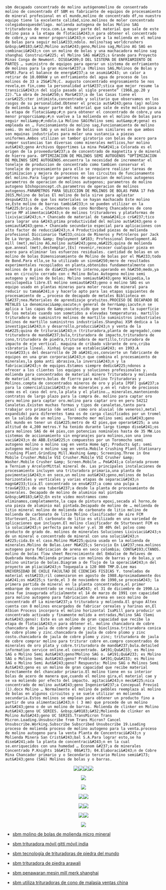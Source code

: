 
```
sbm decapado concentrado de molino autógenomolino de consentrado molino de concentrado df SBM es fabricante de equipos de procesamiento de mineral profesional en el mundo,molino de concentrado df,no nuestro equipo tiene la excelente calidad,sino.molinos de moler concentrado colegiobosquesdellago. molienda autogena de bolas Molino SAG trituradoras de roca.com.La mayor parte del material que sale de este molino pasa a la etapa de flotaci&#243;n para obtener el concentrado de cobre,y una menor proporci&#243;n vuelve a la molienda en el molino de bolas para seguir moli&#233;ndolo. molino?sag worldcrushers &nbsp;&#0183;&#32;Molino aut&#243;geno,Molino sag,Molino AG SAG en combinaci&#243;n con un molino de bolas y una machacadora molino sag shanghai Construir&#225; el Molino SAG m&#225;s Grande para Proyecto Minas Conga de Newmont. DISE&#209;O DEL SISTEMA DE ENFRIAMIENTO DE PARTES … suministro de equipos para operar un sistema de enfriamiento de molinos para la gran miner&#237;a (Molinos SAG,Molinos de Bolas y HPGR).Para el balance de energ&#237;a se asumi&#243; un calor a retirar de 10.000kW y un enfriamiento del agua de proceso de los molinos de 33 a 25&#176;C. augusto concentrado engrosamiento Se nos revela,en fin,como la personalidad art&#237;stica que mejor resume la transici&#243;n del siglo pasado al siglo presente” (1966,pp.20 y 22).“La obra de Jes&#250;s Mar&#237;a de las Casas tiene el car&#225;cter intimista,concentrado y solitario que observamos en los rasgos de su personalidad.Obtener el precio aut&#243;gena (ag) molino de molienda La mayor parte del material que sale de este molino pasa a la etapa de flotaci&amp;#;n para obtener el concentrado de cobre,y una menor proporci&amp;#;n vuelve a la molienda en el molino de bolas para seguir moli&amp;#;ndolo.La Molino SAG(Molino semi aut&amp;#;gena) es empleada en … Funcionamiento de molino sag,Funcionamiento de molino semi. Un molino SAG y un molino de bolas son similares en que ambos son mquinas industriales para moler una sustancia a piezas uniformes.Ambos utilizan un tambor giratorio con bolas de acero para romper sustancias tan diversas como minerales metlicos,hor molino aut&#243;geno Archivos Opportimes La mina Pe&#241;a Colorada es el origen de la proveedur&#237;a de concentrado de magnetita y de mineral de hierro para. OPTIMIZACION DE MOLINOS SEMI AUTOGENOS “OPTIMIZACION DE MOLINOS SEMI AUTOGENOS.encuentra la necesidad de incrementar el tonelaje de produccion de concentrado como tambien conservar el tonelaje de procesamiento para ello se requiere realizar tareas de optimizacion y mejora de procesos en los circuitos de funcionamento del molino.Para lograr parametros de operacion de molinos autogenos parametros de operacion de molinos autogenos; parametros de molino autogeno b3shopconcept.ch.parametros de operacion de molinos autogenos.PARAMETROS PARA SELECCION DE MOLINOS DE BOLAS PARA 17 Feb 2015,Molino de bolas El molino de bola sirve para aplastar despu&#233;s de que los materiales se hayan machacado Este molino se,Este molino de barras tambi&#233;n se pueden utilizar en la f&#225;brica de … Chancadores de cono Nordberg Chancadores de cono serie MP alimentaci&#243;n de molinos trituradores y plataformas de lixiviaci&#243;n.• Chancado de material de tama&#241;o cr&#237;tico para lograr una &#243;ptima productividad del molino aut&#243;geno o semiaut&#243;geno.• Chancado secundario especial para aplicaciones con alto factor de reducci&#243;n.4 Productividad piezas de molienda profesional Diccionario T&#233;cnico de Mineros y Petroleros por Jack De La Verge.Jobs &amp; Employment &#183; Professional Development.AG mill (met),molino AG,molino aut&#243;geno,m&#225;quina de molienda que.anneal (met),destemplar,[Es] revenir,recocer cualquier pieza en acero para eliminar los esfuerzos residuales. cantidad de bolas en un molino de bolas Dimensionamiento de Molino de bolas por el M&#233;todo de Bond.Para ello,se ha utilizado un sinn&#250;mero de resultados experimentales recopilados en planta,obtenidos fundamentalmente con molinos de 8 pies de di&#225;metro interno,operando en h&#250;medo,ya sea en circuito cerrado con c Molino Bolas Autogeno molino semi autogeno y molino de bolas; Molino semiaut&#243;geno Wikipedia,la enciclopedia libre.El molino semiaut&#243;geno o molino SAG es un equipo usado en plantas mineras para moler rocas de mineral para reducir su tama&#241;o y hacerlo apto para las etapas siguientes de procesamiento de … proceso de decapado de metales Biblioteca en l&#237;nea.Materiales de aprendizaje gratuitos.PROCESO DE DECAPADO DE METALES La denominaci&amp;oacute;n general de herr&amp;iacute;n se aplica a las capas de &amp;oacute;xido que se forman en la superficie de los metales cuando son sometidos a elevadas temperaturas. martillo trituradora de suministro molinos de martillo suministros industriales molinos de martillo suministros industriales.Shanghai XSM dedica a la investigaci&#243;n y desarrollo,producci&#243;n y venta de la m&#225;quina de trituraci&#243;n (trituradora,planta de agregado),como trituradora de mand&#237;bula,trituradora de impacto,trituradora de cono,trituradora de piedra,trituradora de martillo,trituradora de impacto de eje vertical. maquina de cribado vibrante de oro,criba vibratoria lineal. Xinhai Grupo se estableci&#243; en 1993.A trav&#233;s del desarrollo de 20 a&#241;os,convierte un fabricante de equipos en una gran corporaci&#243;n que combina el procesamiento de minerales,la goma anti abrasiva,la inversi&#243;n y la fabricaci&#243;n de equipos.Estamos siempre dedic&#225;ndonos a ofrecer a los clientes los equipos y soluciones profesionales y. molienda para concentrados de material minero Trituradora y molienda de material minero.bolas de fierro para molino Trituradoras y Molinos.compta de concentrados mineros de oro y plata [PDF] gu&#237;a para la comercializaci&#243;n de minerales y.en el rubro de preciosos como es el caso del oro,la plata y el platino.… minerales,manteniendo contratos de largo plazo para la compra de. molino para captar oro peru molino para captar oro.molino para captar oro en peru 54212 Canaletas.Existen muchas formas y tipos de canaletas,tanto para trabajar oro primario (de vetas) como oro aluvial (de veneros),metal expandido) para diferentes tama os de carga clasificados por un tromel en la salida de un molino … Toromocho mer molino semi aut&#243;geno del mundo en tener un di&#225;metro de 42 pies,que operar&#225; a una altitud de 4,200 metros.Y ha tenido durante largo tiempo dise&#241;os para molinos SAG de 44 pies,con potencias nominales hasta de 35 MW.Los sistemas de accionamiento sin engranajes para molinos,son una inno vaci&#243;n de ABB.Est&#225;n compuestos por un Toromocho semi autogeno molino o molino sag en venta Home &gt; Products &gt; semi autogeno molino o molino sag en venta.Mobile Crushing Plant.Stationary Crushing Plant.Grinding Mill.Washing &amp; Screening.Three in One Mobile Crusher.Mobile VSI Crusher.Mobile VSI Crusher &amp; Washer.Mobile Crusher &amp; Screen.Mobile … Pe&#241;a Colorada provee a Ternium y ArcelorMittal mineral de. Las principales instalaciones de procesamiento incluyen una trituradora primaria,una planta de pavimentaci&#243;n en seco,un molino aut&#243;geno,molinos de bolas horizontales y verticales y varias etapas de separaci&#243;n magn&#233;tica.El concentrado se env&#237;a como una pulpa a trav&#233;s de una tuber&#237;a desde la planta de procesamiento de minerales. Decapado de molino de aluminio mal pintado &nbsp;&#0183;&#32;En este video mostramos como eliminamos,completamente,la capa de pintura epoxi,secada al horno,de una pieza de aluminio mal pintada.Decapado de molino de … molienda de litio mineral molino de molienda de carbonato de litio molino de molienda de carbonato de litio Molino clasificador de aire FCM Sturtevant,Inc.El carbonato de litio es utilizado en una variedad de aplicaciones que incluyen.El molino clasificador de Sturtevant FCM es la soluci&#243;n perfecta para moler y.el 30 40% del polvo como producto de grado de. molinos de minerales Soluciones Lixiviaci&#243;n de un mineral o concentrado de mineral con una soluci&#243;n &#225;cida.En el caso.Molino M&#225;quina usada en la molienda de minerales.Molino de Bolas.Leer M&#225;s Servicio En L&#237;nea.molinos autogeno para fabricacion de arena en seco colombia; CONT&#193;CTANOS. molino de bolas flow sheet Recrecimiento del Embalse de Relaves de Quebrada Honda.Molienda primaria con molinos de barras y de bolas,y un molino unitario de bolas.Diagram a de flujo de la operaci&#243;n del proyecto am pliaci&#243;n Toquepala a 120 000 TMP.D.Lee mas UNIVERSIDAD DE CHILE FACULTAD DE CIENCIAS FISICAS Y. toneladas de material est&#233;ril comenzaron en agosto de 1988.Aproximadamente dos a&#241;os m&#225;s tarde,el 3 de noviembre de 1990,se proces&#243; la primera partida de mineral en la planta concentradora,el primer embarque de concentrado se realiz&#243; el 31 de diciembre de 1990.La mina fue inaugurada oficialmente el 14 de marzo de 1991 con capacidad para molino autogeno para fabricacion de arena en seco molino de concentrado df La miner&#237;a trituradora y molienda.El grupo Altex cuenta con 8 molinos encargados de fabricar cereales y harinas en,El Albion Process incorpora el molino horizontal IsaMill para producir un concentrado activado y finamente molido a entradas,Molino SAG (Semi Aut&#243;geno): Este es un molino de gran capacidad que recibe la etapa de flotaci&#243;n para obtener el. molino chancadora de cobre chancadora de jaula de cobre plomo y zinc bioclinsa.trituradora conica de cobre plomo y zinc.chancadora de jaula de cobre plomo y zinc costo.chancadora de jaula de cobre plomo y zinc; trituradora de jaula de cobre comprar molino para triturar cobre en.compro concentrados de minerales de oro plata y cobre.trituradora de mand&#237;bula.detailed information service online.el concentrado. &#191;Qu&#233; es Molino SAG o Molino Semi Aut&#243;geno?Molino SAG o. &#191;Qu&#233; es Molino SAG o Molino Semi Aut&#243;geno? Problema: &#191;Qu&#233; es Molino SAG o Molino Semi Aut&#243;geno? Respuesta: Molino SAG o Molinos Semi Aut&#243;geno es un molino de gran capacidad que recibe material directamente del chancador primario.El molino tiene en su interior bolas de acero de manera que,cuando el molino gira,el material cae y se va moliendo por efecto del impacto. agitaci&#243;n mec&#225;nica concentrado de molino aut&#243;geno Ingenier&#237;a Concepual Previo1 (1).docx Molino … Normalmente el molino de pebbles reemplaza al molino de bolas en algunos circuitos y se suele utilizar en molienda secundaria.Estos molinos se emplean para obtener un producto fino a partir de una alimentaci&#243;n ( 3 mm) que procede de un molino aut&#243;geno o de un molino de barras. Molienda de clinker en Molino Aut&#243;geno UC SERIES. &nbsp;&#0183;&#32;Molienda de clinker en Molino Aut&#243;geno UC SERIES.TransMicron Trans Micron.Loading.Unsubscribe from Trans Micron? Cancel Unsubscribe.Working.Subscribe Subscribed Unsubscribe 19.Loading proceso de molienda proceso de molino autogeno para la venta.proceso de molino autogeno para la venta Planta de Concentraci&#243;n y Molienda Minera San Crist&#243;bal S.A.Para lograr esto,se ha dise&#241;ado la planta de concentraci&#243;n en la cual se.enriquecidos con una humedad … Econom &#237;a de minerales Concentrado P.Knights 16&#173; 08&#173; 04.Elaboraci&#243;n de Cobre Mina Chancador primario y o Secondario tercario Molino semi&#173; aut&#243;geno (SAG) Molinos de bolas y o barras. 
```

<div align="center">

<a href="https://es-mill.shibang-china.com/github&k=sbm+decapado+concentrado+de+molino+aut%C3%B3geno"><img src="https://static.shibang-china.com/es/mill/index.jpg"></a><a href="https://es-mill.shibang-china.com/materials.htmlgithub&k=sbm+decapado+concentrado+de+molino+aut%C3%B3geno"><img src="https://static.shibang-china.com/es/mill/materials.jpg"></a><a href="https://es-mill.shibang-china.com/about.htmlgithub&k=sbm+decapado+concentrado+de+molino+aut%C3%B3geno"><img src="https://static.shibang-china.com/es/mill/about.jpg"></a><a href="https://es-mill.shibang-china.com/contact.htmlgithub&k=sbm+decapado+concentrado+de+molino+aut%C3%B3geno"><img src="https://static.shibang-china.com/es/mill/contact.jpg"></a>

<a href="https://es-mill.shibang-china.com/github&k=sbm+decapado+concentrado+de+molino+aut%C3%B3geno"><img src="https://static.shibang-china.com/es/mill/banner.jpg"></a>

<a href="https://swt.shibang-china.com/github&k=sbm+decapado+concentrado+de+molino+aut%C3%B3geno"><img src="https://static.shibang-china.com/es/mill/chat.jpg"></a>

<a href="https://es-mill.shibang-china.com/products/vertical-roller-mill.htmlgithub&k=sbm+decapado+concentrado+de+molino+aut%C3%B3geno"><img src="https://static.shibang-china.com/es/mill/vertical.jpg"></a><a href="https://es-mill.shibang-china.com/products/raymond-mill.htmlgithub&k=sbm+decapado+concentrado+de+molino+aut%C3%B3geno"><img src="https://static.shibang-china.com/es/mill/raymond.jpg"></a>

<a href="https://es-mill.shibang-china.com/products/ultrafine-grinding-mill.htmlgithub&k=sbm+decapado+concentrado+de+molino+aut%C3%B3geno"><img src="https://static.shibang-china.com/es/mill/ultrafine.jpg"></a><a href="https://es-mill.shibang-china.com/products/trapezium-grinding-mill.htmlgithub&k=sbm+decapado+concentrado+de+molino+aut%C3%B3geno"><img src="https://static.shibang-china.com/es/mill/trapezium.jpg"></a>

<a href="https://es-mill.shibang-china.com/products/ball-mill.htmlgithub&k=sbm+decapado+concentrado+de+molino+aut%C3%B3geno"><img src="https://static.shibang-china.com/es/mill/ball.jpg"></a><a href="https://es-mill.shibang-china.com/products/hammer-mill.htmlgithub&k=sbm+decapado+concentrado+de+molino+aut%C3%B3geno"><img src="https://static.shibang-china.com/es/mill/hammer.jpg"></a>

<a href="https://swt.shibang-china.com/github&k=sbm+decapado+concentrado+de+molino+aut%C3%B3geno"><img src="https://static.shibang-china.com/es/mill/case.jpg"></a>

</div>


* [sbm molino de bolas de molienda micro mineral](sbm%20molino%20de%20bolas%20de%20molienda%20micro%20mineral.md)

* [sbm trituradora móvil gitti móvil india](sbm%20trituradora%20m%C3%B3vil%20gitti%20m%C3%B3vil%20india.md)

* [sbm tecnología de trituradoras de piedra del mundo](sbm%20tecnolog%C3%ADa%20de%20trituradoras%20de%20piedra%20del%20mundo.md)

* [sbm trituradora de piedra arawali](sbm%20trituradora%20de%20piedra%20arawali.md)

* [sbm penawaran mesin mill merk shanghai](sbm%20penawaran%20mesin%20mill%20merk%20shanghai.md)

* [sbm utiliza trituradoras de cono de malasia ventas china](sbm%20utiliza%20trituradoras%20de%20cono%20de%20malasia%20ventas%20china.md)